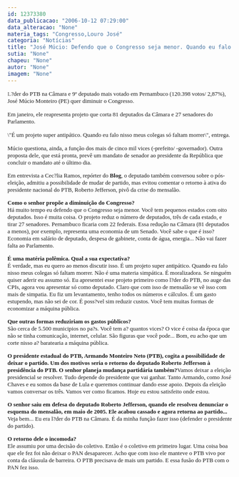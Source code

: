 ```yaml
---
id: 12373380
data_publicacao: "2006-10-12 07:29:00"
data_alteracao: "None"
materia_tags: "Congresso,Louro José"
categoria: "Notícias"
title: "José Múcio: Defendo que o Congresso seja menor. Quando eu falo nisso meus colegas só faltam morrer"
sutia: "None"
chapeu: "None"
autor: "None"
imagem: "None"
---
```

<p><DIV></p>
<p><DIV class=RTE></DIV><FONT face=Verdana></FONT></p>
<p><DIV><FONT color=#545454 size=2></p>
<p><P><FONT face=Verdana>L</FONT></FONT><FONT size=2><FONT face=Verdana>?der do PTB na Câmara e&nbsp;9º deputado mais votado em Pernambuco (120.398 votos/ 2,87%), José Múcio Monteiro (PE) quer diminuir o Congresso. </FONT></FONT></P></p>
<p><P><FONT size=2><FONT face=Verdana>Em janeiro, ele reapresenta projeto que corta 81 deputados da Câmara e 27 senadores do Parlamento. </FONT></FONT></P></p>
<p><P><FONT size=2><FONT face=Verdana>\"É um projeto super antipático. Quando eu falo nisso meus colegas só faltam morrer\", entrega. </FONT></P></p>
<p><P><FONT face=Verdana>Múcio questiona, ainda, a função dos mais de cinco mil vices (-prefeito/ -governador). Outra proposta dele, que está pronta, prevê um mandato de senador ao presidente da República que concluir o mandato até o último dia. </FONT></P></p>
<p><P><FONT face=Verdana>Em entrevista a Cec?lia Ramos, repórter do <B>Blog</B>, o deputado também conversou sobre o pós-eleição, admitiu a possibilidade de mudar de partido, mas evitou comentar o retorno à ativa do presidente nacional do PTB, Roberto Jefferson, pivô da crise do mensalão. </FONT></P><B></p>
<p><P><FONT face=Verdana>Como o senhor propõe a diminuição do Congresso?</FONT></B><BR><FONT face=Verdana>Há muito tempo eu defendo que o Congresso seja menor. Você tem pequenos estados com oito deputados. Isso é muita coisa. O projeto reduz o número de deputados, três de cada estado, e tirar 27 senadores. Pernambuco ficaria com 22 federais. Essa redução na Câmara (81 deputados a menos), por exemplo, representa uma economia de um Senado. Você sabe o que é isso? Economia em salário de deputado, despesa de gabinete, conta de água, energia... Não vai fazer falta ao Parlamento. </FONT></P><B></p>
<p><P><FONT face=Verdana>É uma matéria polêmica. Qual a sua expectativa?<BR></FONT></B><FONT face=Verdana>É verdade, mas eu quero ao menos discutir isso. É um projeto super antipático. Quando eu falo nisso meus colegas só faltam morrer. Não é uma materia simpática. É moralizadora. Se ninguém quiser aderir eu assumo só. Eu apresentei esse projeto primeiro como l?der do PTB, no auge das CPIs, agora vou apresentar só como deputado. Claro que com isso de mensalão se vê isso com mais de simpatia. Eu fiz um levantamento, tenho todos os números e cálculos. É um gasto estupendo, mas não sei de cor. É poss?vel sim reduzir custos. Você tem muitas formas de economizar a máquina pública.</FONT></P><B></p>
<p><P><FONT face=Verdana>Que outras formas reduziriam os gastos públicos?<BR></FONT></B><FONT face=Verdana>São cerca de 5.500 municipios no pa?s. Você tem a? quantos vices? O vice é coisa da época que não se tinha comunicação, internet, celular. São figuras que você pode... Bom, eu acho que um corte nisso a? baratearia a máquina pública.</FONT></P><B></p>
<p><P><FONT face=Verdana>O presidente estadual do PTB, Armando Monteiro Neto (PTB), cogita a possibilidade de deixar o partido. Um dos motivos seria o retorno do deputado Roberto Jefferson à presidência do PTB. O senhor planeja mudança partidária também?</FONT></B><FONT face=Verdana>Vamos deixar a eleição presidencial se resolver. Tudo depende do presidente que vai ganhar. Tanto Armando, como José Chaves e eu somos da base de Lula e queremos continuar dando esse apoio. Depois da eleição vamos conversar os três. Vamos ver como ficamos. Hoje eu estou satisfeito onde estou. </FONT></P><B></p>
<p><P><FONT face=Verdana>O senhor saiu em defesa do deputado Roberto Jefferson, quando ele resolveu denunciar o esquema do mensalão, em maio de 2005. Ele acabou cassado e agora retorna ao partido...<BR></FONT></B><FONT face=Verdana>Veja bem... Eu era l?der do PTB na Câmara. É da minha função fazer isso (defender o presidente do partido). </FONT></P><B></p>
<p><P><FONT face=Verdana>O retorno dele o incomoda?<BR></FONT></B><FONT face=Verdana>Ele assumiu por uma decisão do coletivo. Então é o coletivo em primeiro lugar. Uma coisa boa que ele fez foi não deixar o PAN desaparecer. Acho que com isso ele manteve o PTB vivo por conta da cláusula de barreira. O PTB precisava de mais um partido. E essa fusão do PTB com o PAN fez isso.</FONT></P></FONT></DIV></DIV> </p>
